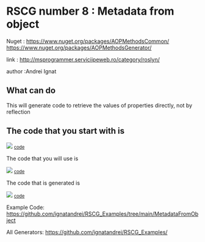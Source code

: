 # RSCG number 8 : Metadata from object

Nuget :
    https://www.nuget.org/packages/AOPMethodsCommon/
    https://www.nuget.org/packages/AOPMethodsGenerator/


link : http://msprogrammer.serviciipeweb.ro/category/roslyn/ 


author :Andrei Ignat


## What can do

This will generate code to retrieve the values of properties directly, not by reflection

## The code that you start with is 


<img src='http://ignatandrei.github.io/RSCG_Examples/images/Metadata from object/ExistingCode.cs.png' />
<small>
<a href='http://ignatandrei.github.io/RSCG_Examples/images/Metadata from object/ExistingCode.cs' target='_blank'>code</a>
</small>

The code that you will use is

<img src='http://ignatandrei.github.io/RSCG_Examples/images/Metadata from object/Usage.cs.png' />
<small>
<a href='http://ignatandrei.github.io/RSCG_Examples/images/Metadata from object/Usage.cs' target='_blank'>code</a>
</small>



The code that is generated is

<img src='http://ignatandrei.github.io/RSCG_Examples/images/Metadata from object/GeneratedCode.cs.png' />
<small>
<a href='http://ignatandrei.github.io/RSCG_Examples/images/Metadata from object/GeneratedCode.cs' target='_blank'>code</a>
</small>


Example Code: <a href="https://github.com/ignatandrei/RSCG_Examples/tree/main/MetadataFromObject" rel="noopener" target="_blank">https://github.com/ignatandrei/RSCG_Examples/tree/main/MetadataFromObject</a>

All Generators: <a href="https://github.com/ignatandrei/RSCG_Examples/">https://github.com/ignatandrei/RSCG_Examples/</a>